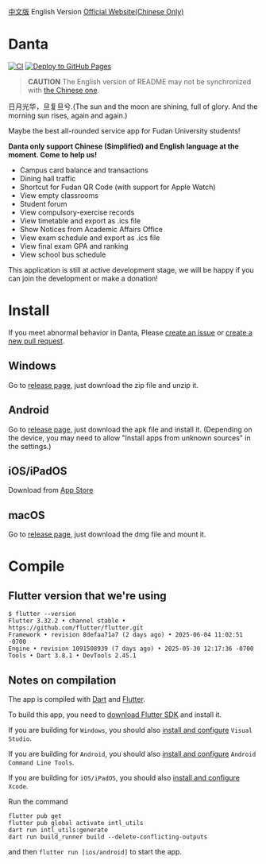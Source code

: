 [中文版](README.md) English Version
[Official Website(Chinese Only)](https://danxi.fduhole.com)

# Danta

[![CI](https://github.com/DanXi-Dev/DanXi/actions/workflows/ci_ios.yml/badge.svg)](https://github.com/DanXi-Dev/DanXi/actions/workflows/ci_ios.yml)
[![Deploy to GitHub Pages](https://github.com/DanXi-Dev/DanXi/actions/workflows/deploy_to_gh-pages.yml/badge.svg)](https://github.com/DanXi-Dev/DanXi/actions/workflows/deploy_to_gh-pages.yml)

> **CAUTION**
> The English version of README may not be synchronized with [the Chinese one](README.md).

日月光华，旦复旦兮.(The sun and the moon are shining, full of glory. And the morning sun rises, again and
again.)

Maybe the best all-rounded service app for Fudan University students!

**Danta only support Chinese (Simplified) and English language at the moment. Come to help us!**

- Campus card balance and transactions
- Dining hall traffic
- Shortcut for Fudan QR Code (with support for Apple Watch)
- View empty classrooms
- Student forum
- View compulsory-exercise records
- View timetable and export as .ics file
- Show Notices from Academic Affairs Office
- View exam schedule and export as .ics file
- View final exam GPA and ranking
- View school bus schedule

This application is still at active development stage, we will be happy if you can join the development or make a donation!

# Install

If you meet abnormal behavior in
Danta, Please [create an issue](https://github.com/DanXi-Dev/DanXi/issues/new/choose)
or [create a new pull request](https://github.com/DanXi-Dev/DanXi/compare).

## Windows

Go to [release page](https://github.com/DanXi-Dev/DanXi/releases), just download the zip file and
unzip it.

## Android

Go to [release page](https://github.com/DanXi-Dev/DanXi/releases), just download the apk file and
install it.
(Depending on the device, you may need to allow "Install apps from unknown sources" in the
settings.)

## iOS/iPadOS

Download from [App Store](https://apps.apple.com/us/app/旦夕/id1568629997)

## macOS

Go to [release page](https://github.com/DanXi-Dev/DanXi/releases), just download the dmg file and
mount it.

# Compile

## Flutter version that we're using

```shell
$ flutter --version
Flutter 3.32.2 • channel stable • https://github.com/flutter/flutter.git
Framework • revision 8defaa71a7 (2 days ago) • 2025-06-04 11:02:51 -0700
Engine • revision 1091508939 (7 days ago) • 2025-05-30 12:17:36 -0700
Tools • Dart 3.8.1 • DevTools 2.45.1
```

## Notes on compilation

The app is compiled with [Dart](https://dart.dev/) and [Flutter](https://flutter.dev/).

To build this app, you need to [download Flutter SDK](https://flutter.dev/docs/get-started/install) and install it.

If you are building for `Windows`, you should also [install and configure](https://visualstudio.microsoft.com/downloads/) `Visual Studio`.

If you are building for `Android`, you should also [install and configure](https://developer.android.com/studio) `Android Command Line Tools`.

If you are building for `iOS/iPadOS`, you should also [install and configure](https://apps.apple.com/cn/app/xcode/id497799835) `Xcode`.

Run the command 

```
flutter pub get
flutter pub global activate intl_utils
dart run intl_utils:generate
dart run build_runner build --delete-conflicting-outputs
```

and then  `flutter run [ios/android]` to start the app.
